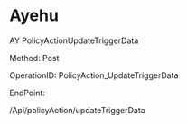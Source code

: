 #     Ayehu


AY PolicyActionUpdateTriggerData

Method: Post

OperationID: PolicyAction_UpdateTriggerData

EndPoint:

/Api/policyAction/updateTriggerData
